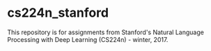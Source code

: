 # cs224n_stanford
This repository is for assignments from Stanford's Natural Language Processing with Deep Learning (CS224n) - winter, 2017.
